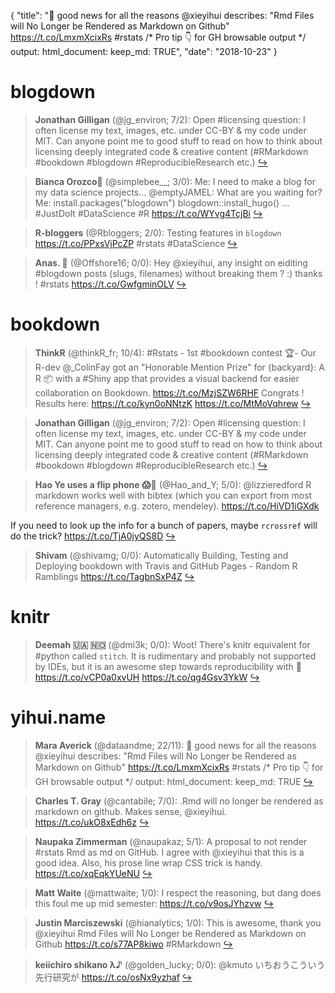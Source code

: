 {
  "title": "🙌 good news for all the reasons @xieyihui describes: \"Rmd Files will No Longer be Rendered as Markdown on Github\" https://t.co/LmxmXcixRs #rstats /* Pro tip 👇 for GH browsable output */ output: html_document: keep_md: TRUE",
  "date": "2018-10-23"
}

# blogdown

> **Jonathan Gilligan** (@jg_environ; 7/2): Open #licensing question: I often license my text, images, etc. under CC-BY &amp; my code under MIT. Can anyone point me to good stuff to read on how to think about licensing deeply integrated code &amp; creative content (#RMarkdown #bookdown #blogdown #ReproducibleResearch etc.)  [&#8618;](https://twitter.com/xieyihui/status/1054426883612385287)

<!-- -->


> **Bianca Orozco🌻** (@simplebee__; 3/0): Me: I need to make a blog for my data science projects...
@emptyJAMEL: What are you waiting for?
Me: install.packages("blogdown")
       blogdown::install_hugo()
      ...
#JustDoIt #DataScience #R https://t.co/WYvg4TcjBi  [&#8618;](https://twitter.com/xieyihui/status/1054394140610355207)

<!-- -->


> **R-bloggers** (@Rbloggers; 2/0): Testing features in `blogdown` https://t.co/PPxsVjPcZP #rstats #DataScience  [&#8618;](https://twitter.com/xieyihui/status/1054244789078683648)

<!-- -->


> **Anas. 🥝** (@Offshore16; 0/0): Hey @xieyihui, any insight on eiditing #blogdown posts (slugs, filenames) without breaking them ? :) 
thanks ! #rstats https://t.co/GwfgminOLV  [&#8618;](https://twitter.com/xieyihui/status/1054400993981579265)

<!-- -->


# bookdown

> **ThinkR** (@thinkR_fr; 10/4): #Rstats - 1st #bookdown contest 🏆- Our R-dev @_ColinFay got an "Honorable Mention Prize" for {backyard}: A R 📦 with a #Shiny app that provides a visual backend for easier collaboration on Bookdown. https://t.co/MzjSZW6RHF Congrats ! Results here: https://t.co/kyn0oNNtzK https://t.co/MtMoVqhrew  [&#8618;](https://twitter.com/xieyihui/status/1054387315957776385)

<!-- -->


> **Jonathan Gilligan** (@jg_environ; 7/2): Open #licensing question: I often license my text, images, etc. under CC-BY &amp; my code under MIT. Can anyone point me to good stuff to read on how to think about licensing deeply integrated code &amp; creative content (#RMarkdown #bookdown #blogdown #ReproducibleResearch etc.)  [&#8618;](https://twitter.com/xieyihui/status/1054426883612385287)

<!-- -->


> **Hao Ye uses a flip phone 😱👻** (@Hao_and_Y; 5/0): @lizzieredford R markdown works well with bibtex (which you can export from most reference managers, e.g. zotero, mendeley). https://t.co/HiVD1iGXdk
>
If you need to look up the info for a bunch of papers, maybe `rcrossref` will do the trick? https://t.co/TjA0jyQS8D  [&#8618;](https://twitter.com/xieyihui/status/1054423130075287553)

<!-- -->


> **Shivam** (@shivamg; 0/0): Automatically Building, Testing and Deploying bookdown with Travis and GitHub Pages - Random R Ramblings https://t.co/TagbnSxP4Z  [&#8618;](https://twitter.com/xieyihui/status/1054531213925457920)

<!-- -->


# knitr

> **Deemah 🇺🇦  🇳🇴** (@dmi3k; 0/0): Woot! There's knitr equivalent for #python called `stitch`. It is rudimentary and probably not supported by IDEs, but it is an awesome step towards reproducibility with 🐍
https://t.co/vCP0a0xvUH https://t.co/qg4Gsv3YkW  [&#8618;](https://twitter.com/xieyihui/status/1054442784344735744)

<!-- -->


# yihui.name

> **Mara Averick** (@dataandme; 22/11): 🙌 good news for all the reasons @xieyihui describes:
"Rmd Files will No Longer be Rendered as Markdown on Github" 
https://t.co/LmxmXcixRs #rstats 
/* Pro tip 👇 for GH browsable output */
output:
  html_document:
     keep_md: TRUE  [&#8618;](https://twitter.com/xieyihui/status/1054555258142253061)

<!-- -->


> **Charles T. Gray** (@cantabile; 7/0): .Rmd will no longer be rendered as markdown on github.
Makes sense, @xieyihui.
https://t.co/ukO8xEdh6z  [&#8618;](https://twitter.com/xieyihui/status/1054256871605886979)

<!-- -->


> **Naupaka Zimmerman** (@naupakaz; 5/1): A proposal to not render #rstats Rmd as md on GitHub. I agree with @xieyihui that this is a good idea. Also, his prose line wrap CSS trick is handy.
https://t.co/xqEqkYUeNU  [&#8618;](https://twitter.com/xieyihui/status/1054401743574814720)

<!-- -->


> **Matt Waite** (@mattwaite; 1/0): I respect the reasoning, but dang does this foul me up mid semester: https://t.co/v9osJYhzvw  [&#8618;](https://twitter.com/xieyihui/status/1054554544552730626)

<!-- -->


> **Justin Marciszewski** (@hianalytics; 1/0): This is awesome, thank you @xieyihui Rmd Files will No Longer be Rendered as Markdown on Github https://t.co/s77AP8kiwo #RMarkdown  [&#8618;](https://twitter.com/xieyihui/status/1054430802522574849)

<!-- -->


> **keiichiro shikano λ♪** (@golden_lucky; 0/0): @kmuto いちおうこういう先行研究が https://t.co/osNx9yzhaf  [&#8618;](https://twitter.com/xieyihui/status/1054534272663441408)

<!-- -->


